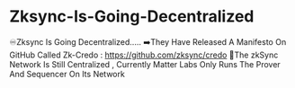 # Zksync-Is-Going-Decentralized
♾Zksync Is Going Decentralized.....   ➡️They Have Released A Manifesto On GitHub Called Zk-Credo : https://github.com/zksync/credo  🤔The zkSync Network Is Still Centralized , Currently Matter Labs Only Runs The Prover And Sequencer On Its Network
